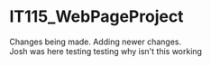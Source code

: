 # IT115_WebPageProject
Changes being made.
Adding newer changes.  
Josh was here
testing testing why isn't this working
